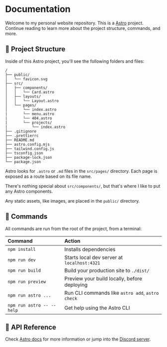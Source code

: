 # Documentation

Welcome to my personal website repository. This is a [Astro](https://astro.build) project. Continue
reading to learn more about the project structure, commands, and more.

## 🚀 Project Structure

Inside of this Astro project, you'll see the following folders and files:

```
/
├── public/
│   └── favicon.svg
├── src/
│   ├── components/
│   │   └── Card.astro
│   ├── layouts/
│   │   └── Layout.astro
│   └── pages/
│       └── index.astro
|       └── menu.astro
|       └── 404.astro
|       └── projects/
|           └── index.astro
├── .gitignore
├── .prettierrc
├── README.md
├── astro.config.mjs
├── tailwind.config.js
├── tsconfig.json
├── package-lock.json
└── package.json
```

Astro looks for `.astro` or `.md` files in the `src/pages/` directory. Each page is exposed as a route based on its file name.

There's nothing special about `src/components/`, but that's where I like to put any Astro components.

Any static assets, like images, are placed in the `public/` directory.

## 🧞 Commands

All commands are run from the root of the project, from a terminal:

| Command                   | Action                                           |
| :------------------------ | :----------------------------------------------- |
| `npm install`             | Installs dependencies                            |
| `npm run dev`             | Starts local dev server at `localhost:4321`      |
| `npm run build`           | Build your production site to `./dist/`          |
| `npm run preview`         | Preview your build locally, before deploying     |
| `npm run astro ...`       | Run CLI commands like `astro add`, `astro check` |
| `npm run astro -- --help` | Get help using the Astro CLI                     |

## 👀 API Reference

Check [Astro docs](https://docs.astro.build) for more information or jump into the [Discord server](https://astro.build/chat).
